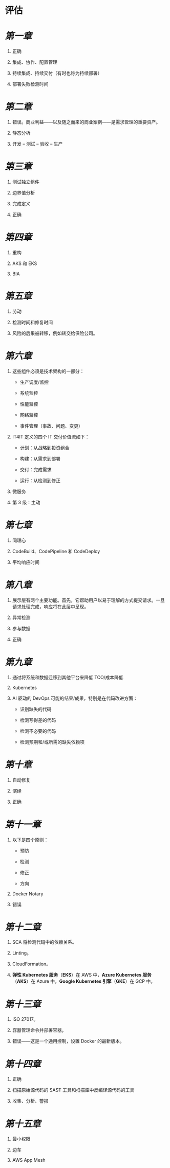 # 评估

# *第一章*

1.  正确

1.  集成、协作、配置管理

1.  持续集成、持续交付（有时也称为持续部署）

1.  部署失败检测时间

# *第二章*

1.  错误。商业利益——以及随之而来的商业案例——是需求管理的重要资产。

1.  静态分析

1.  开发 – 测试 – 验收 – 生产

# *第三章*

1.  测试独立组件

1.  边界值分析

1.  完成定义

1.  正确

# *第四章*

1.  重构

1.  AKS 和 EKS

1.  BIA

# *第五章*

1.  劳动

1.  检测时间和修复时间

1.  风险的后果被转移，例如转交给保险公司。

# *第六章*

1.  这些组件必须是技术架构的一部分：

    +   生产调度/监控

    +   系统监控

    +   性能监控

    +   网络监控

    +   事件管理（事故、问题、变更）

1.  IT4IT 定义的四个 IT 交付价值流如下：

    +   计划：从战略到投资组合

    +   构建：从需求到部署

    +   交付：完成需求

    +   运行：从检测到修正

1.  微服务

1.  第 3 级：主动

# *第七章*

1.  同理心

1.  CodeBuild、CodePipeline 和 CodeDeploy

1.  平均响应时间

# *第八章*

1.  展示层有两个主要功能。首先，它帮助用户以易于理解的方式提交请求。一旦请求处理完成，响应将在此层中呈现。

1.  异常检测

1.  参与数据

1.  正确

# *第九章*

1.  通过将系统和数据迁移到其他平台来降低 TCO/成本降低

1.  Kubernetes

1.  AI 驱动的 DevOps 可能的结果/成果，特别是在代码改进方面：

    +   识别缺失的代码

    +   检测写得差的代码

    +   检测不必要的代码

    +   检测预期和/或所需的缺失依赖项

# *第十章*

1.  自动修复

1.  演绎

1.  正确

# *第十一章*

1.  以下是四个原则：

    +   预防

    +   检测

    +   修正

    +   方向

1.  Docker Notary

1.  错误

# *第十二章*

1.  SCA 将检测代码中的依赖关系。

1.  Linting。

1.  CloudFormation。

1.  **弹性 Kubernetes 服务**（**EKS**）在 AWS 中，**Azure Kubernetes 服务**（**AKS**）在 Azure 中，**Google Kubernetes 引擎**（**GKE**）在 GCP 中。

# *第十三章*

1.  ISO 27017。

1.  容器管理命令并部署容器。

1.  错误——这是一个通用控制，设置 Docker 的最新版本。

# *第十四章*

1.  正确

1.  扫描原始源代码的 SAST 工具和扫描库中反编译源代码的工具

1.  收集、分析、警报

# *第十五章*

1.  最小权限

1.  边车

1.  AWS App Mesh
